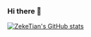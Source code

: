 ### Hi there 👋

[![ZekeTian's GitHub stats](https://zeketian.vercel.app/api?username=zeketian&count_private=true&show_icons=true)](https://github.com/ZekeTian)
<!--
**ZekeTian/zeketian** is a ✨ _special_ ✨ repository because its `README.md` (this file) appears on your GitHub profile.

Here are some ideas to get you started:

- 🔭 I’m currently working on ...
- 🌱 I’m currently learning ...
- 👯 I’m looking to collaborate on ...
- 🤔 I’m looking for help with ...
- 💬 Ask me about ...
- 📫 How to reach me: ...
- 😄 Pronouns: ...
- ⚡ Fun fact: ...
-->
